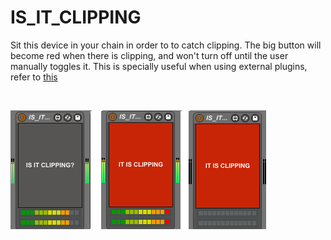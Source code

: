 # IS_IT_CLIPPING

Sit this device in your chain in order to to catch clipping.
The big button will become red when there is clipping, and won't turn off until the user manually toggles it.
This is specially useful when using external plugins, refer to [this](https://www.youtube.com/watch?t=433&v=CGRusg9GnAg&feature=youtu.be)

<br/>

![](https://github.com/tfari/M4L-Projects/blob/main/IS_IT_CLIPPING/is_it_clipping_interface.png)
<br/>
